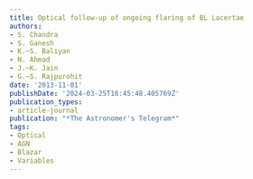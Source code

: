 ```yaml
---
title: Optical follow-up of ongoing flaring of BL Lacertae
authors:
- S. Chandra
- S. Ganesh
- K.~S. Baliyan
- N. Ahmad
- J.~K. Jain
- G.~S. Rajpurohit
date: '2013-11-01'
publishDate: '2024-03-25T16:45:48.405769Z'
publication_types:
- article-journal
publication: "*The Astronomer's Telegram*"
tags:
- Optical
- AGN
- Blazar
- Variables
---
```

